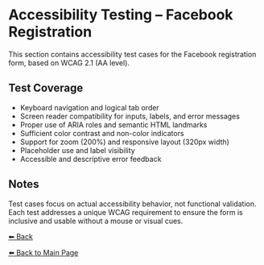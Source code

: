 # Accessibility Testing – Facebook Registration

This section contains accessibility test cases for the Facebook registration form, based on WCAG 2.1 (AA level).

## Test Coverage

- Keyboard navigation and logical tab order
- Screen reader compatibility for inputs, labels, and error messages
- Proper use of ARIA roles and semantic HTML landmarks
- Sufficient color contrast and non-color indicators
- Support for zoom (200%) and responsive layout (320px width)
- Placeholder use and label visibility
- Accessible and descriptive error feedback

## Notes

Test cases focus on actual accessibility behavior, not functional validation.  
Each test addresses a unique WCAG requirement to ensure the form is inclusive and usable without a mouse or visual cues.

[⬅  Back](../README.md)

[⬅️ Back to Main Page](../../../../../../README.md)

